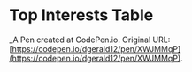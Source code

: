 # Top Interests Table
 _A Pen created at CodePen.io. Original URL: [https://codepen.io/dgerald12/pen/XWJMMqP](https://codepen.io/dgerald12/pen/XWJMMqP).

 